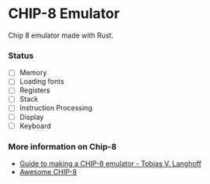 # CHIP-8 Emulator

Chip 8 emulator made with Rust. 


### Status

- [ ] Memory
- [ ] Loading fonts
- [ ] Registers
- [ ] Stack
- [ ] Instruction Processing
- [ ] Display
- [ ] Keyboard

### More information on Chip-8

- [Guide to making a CHIP-8 emulator - Tobias V. Langhoff](https://tobiasvl.github.io/blog/write-a-chip-8-emulator/#specifications)
- [Awesome CHIP-8](https://chip-8.github.io/links/)